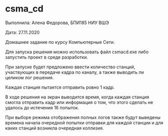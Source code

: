 # csma_cd

Выполнила: Алена Федорова, БПИ185 НИУ ВШЭ

Дата: 27.11.2020

Домашнее задание по курсу Компьютерные Сети.

Для запуска решения можно использовать файл csmacd.exe либо запустить проект в среде разработки.

При запуске будет предложено ввести количество станций, участвующих в передаче кадра по каналу, а также выводить ли целиком лог решения.

Каждая станция пытается отправить ровно 1 кадр.

В ходе решения на экран выводится время, когда каждая станция смогла отправить кадр или информация о том, что этого сделать не удалось до истечения 16 попыток.

При выборе режима отображения полных логов также будут выведены времена начала очередной попытки отправки для каждой станции и для каких станций возникла очередная коллизия.
